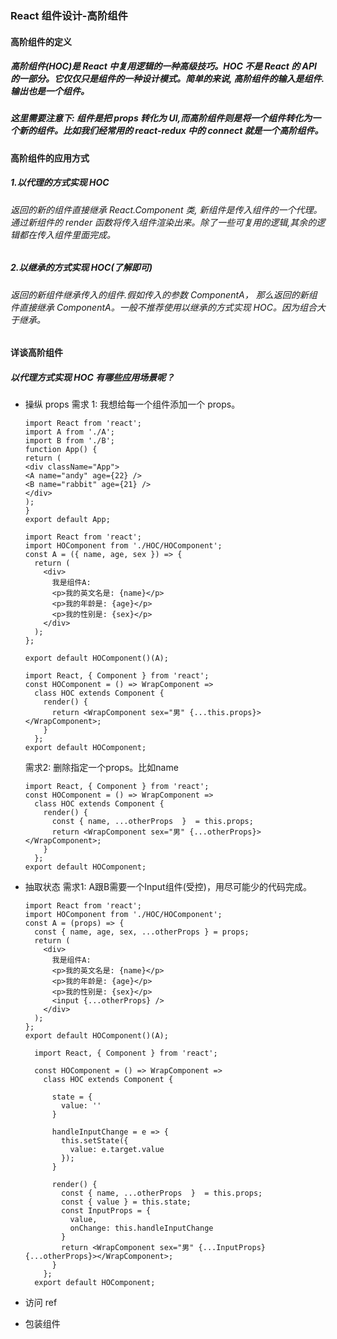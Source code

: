 ### React 组件设计-高阶组件

#### 高阶组件的定义

##### 高阶组件(HOC)是 React 中复用逻辑的一种高级技巧。HOC 不是 React 的 API 的一部分。它仅仅只是组件的一种设计模式。简单的来说, 高阶组件的输入是组件.输出也是一个组件。

##### 这里需要注意下: 组件是把 props 转化为 UI,而高阶组件则是将一个组件转化为一个新的组件。比如我们经常用的 react-redux 中的 connect 就是一个高阶组件。

#### 高阶组件的应用方式

##### 1.以代理的方式实现 HOC

###### 返回的新的组件直接继承 React.Component 类, 新组件是传入组件的一个代理。通过新组件的 render 函数将传入组件渲染出来。除了一些可复用的逻辑,其余的逻辑都在传入组件里面完成。

##### 2.以继承的方式实现 HOC(了解即可)

###### 返回的新组件继承传入的组件.假如传入的参数 ComponentA， 那么返回的新组件直接继承 ComponentA。一般不推荐使用以继承的方式实现 HOC。因为组合大于继承。

#### 详谈高阶组件

##### 以代理方式实现 HOC 有哪些应用场景呢？

- 操纵 props
  需求 1: 我想给每一个组件添加一个 props。
  ```
  import React from 'react';
  import A from './A';
  import B from './B';
  function App() {
  return (
  <div className="App">
  <A name="andy" age={22} />
  <B name="rabbit" age={21} />
  </div>
  );
  }
  export default App;
   ```
  ```
  import React from 'react';
  import HOComponent from './HOC/HOComponent';
  const A = ({ name, age, sex }) => {
    return (
      <div>
        我是组件A:
        <p>我的英文名是: {name}</p>
        <p>我的年龄是: {age}</p>
        <p>我的性别是: {sex}</p>
      </div>
    );
  };

  export default HOComponent()(A);

  ```

  ```
  import React, { Component } from 'react';
  const HOComponent = () => WrapComponent =>
    class HOC extends Component {
      render() {
        return <WrapComponent sex="男" {...this.props}></WrapComponent>;
      }
    };
  export default HOComponent;
  ```
  需求2: 删除指定一个props。比如name

  ```
  import React, { Component } from 'react';
  const HOComponent = () => WrapComponent =>
    class HOC extends Component {
      render() {
        const { name, ...otherProps  }  = this.props;
        return <WrapComponent sex="男" {...otherProps}></WrapComponent>;
      }
    };
  export default HOComponent;
  ```

- 抽取状态
 需求1: A跟B需要一个Input组件(受控)，用尽可能少的代码完成。

  ```
  import React from 'react';
  import HOComponent from './HOC/HOComponent';
  const A = (props) => {
    const { name, age, sex, ...otherProps } = props;
    return (
      <div>
        我是组件A:
        <p>我的英文名是: {name}</p>
        <p>我的年龄是: {age}</p>
        <p>我的性别是: {sex}</p>
        <input {...otherProps} />
      </div>
    );
  };
  export default HOComponent()(A);
  ```


  ```
    import React, { Component } from 'react';

    const HOComponent = () => WrapComponent =>
      class HOC extends Component {

        state = {
          value: ''
        }

        handleInputChange = e => {
          this.setState({
            value: e.target.value
          });
        }

        render() {
          const { name, ...otherProps  }  = this.props;
          const { value } = this.state;
          const InputProps = {
            value,
            onChange: this.handleInputChange
          }
          return <WrapComponent sex="男" {...InputProps} {...otherProps}></WrapComponent>;
        }
      };
    export default HOComponent;
  ```
- 访问 ref
- 包装组件
